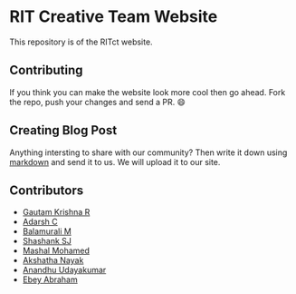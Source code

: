 # RIT Creative Team Website
This repository is of the RITct website.

## Contributing
If you think you can make the website look more cool then go ahead. Fork the repo, push your changes and send a PR. :smile:

## Creating Blog Post
Anything intersting to share with our community? Then write it down using [markdown](https://github.com/adam-p/markdown-here/wiki/Markdown-Cheatsheet) and send it to us. We will upload it to our site.

## Contributors
* [Gautam Krishna R](https://github.com/gautamkrishnar)
* [Adarsh C](https://github.com/4darsh98)
* [Balamurali M](https://github.com/balamurali27)
* [Shashank SJ](https://github.com/shashank-sj)
* [Mashal Mohamed](https://github.com/MashalMohamed)
* [Akshatha Nayak](https://github.com/Aksh77)
* [Anandhu Udayakumar](https://github.com/anandhuudayakumar)
* [Ebey Abraham](https://github.com/MrGrayCode)
